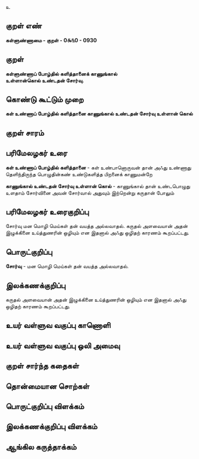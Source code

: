 உ

## குறள் எண் 

**கள்ளுண்ணாமை - குறள் - 0௯௩0 - 0930**

## குறள் 

**கள்ளுண்ணாப் போழ்தில் களித்தானைக் காணுங்கால்  
உள்ளான்கொல் உண்டதன் சோர்வு.** 

## கொண்டு கூட்டும் முறை

**கள் உண்ணாப் போழ்தில் களித்தானை காணுங்கால் உண்டதன் சோர்வு உள்ளான் கொல்**

## குறள் சாரம் 


## பரிமேலழகர் உரை

**கள் உண்ணாப் போழ்தில் களித்தானை** - கள் உண்பானொருவன் தான் அஃது உண்ணாது தெளிந்திருந்த பொழுதின்கண் உண்டுகளித்த பிறனைக் காணுமன்றே 

**காணுங்கால் உண்டதன் சோர்வு உள்ளான் கொல்** - காணுங்கால் தான் உண்டபொழுது உளதாம் சோர்வினை அவன் சோர்வால் அதுவும் இற்றென்று கருதான் போலும்

## பரிமேலழகர் உரைகுறிப்பு   

சோர்வு மன மொழி மெய்கள் தன் வயத்த அல்லவாதல். கருதல் அளவையான் அதன் இழுக்கினை உய்த்துணரின் ஒழியும் என இதனால் அஃது ஒழிதற் காரணம் கூறப்பட்டது.

## பொருட்குறிப்பு 

**சோர்வு** - மன மொழி மெய்கள் தன் வயத்த அல்லவாதல். 

## இலக்கணக்குறிப்பு  

கருதல் அளவையான் அதன் இழுக்கினை உய்த்துணரின் ஒழியும் என இதனால் அஃது ஒழிதற் காரணம் கூறப்பட்டது.

## உயர் வள்ளுவ வகுப்பு காணொளி


## உயர் வள்ளுவ வகுப்பு ஒலி அமைவு 

 
## குறள் சார்ந்த கதைகள் 


## தொன்மையான சொற்கள்


## பொருட்குறிப்பு விளக்கம்


## இலக்கணக்குறிப்பு விளக்கம்


## ஆங்கில கருத்தாக்கம் 



